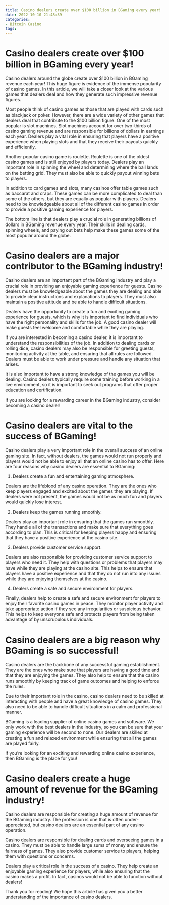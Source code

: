 ```yaml
---
title: Casino dealers create over $100 billion in BGaming every year!
date: 2022-10-10 21:48:39
categories:
- Bitcoin Casino
tags:
---
```



#  Casino dealers create over $100 billion in BGaming every year!

Casino dealers around the globe create over $100 billion in BGaming revenue each year! This huge figure is evidence of the immense popularity of casino games. In this article, we will take a closer look at the various games that dealers deal and how they generate such impressive revenue figures.

Most people think of casino games as those that are played with cards such as blackjack or poker. However, there are a wide variety of other games that dealers deal that contribute to the $100 billion figure. One of the most popular is slot machines. Slot machines account for over two-thirds of casino gaming revenue and are responsible for billions of dollars in earnings each year. Dealers play a vital role in ensuring that players have a positive experience when playing slots and that they receive their payouts quickly and efficiently.

Another popular casino game is roulette. Roulette is one of the oldest casino games and is still enjoyed by players today. Dealers play an important role in spinning the wheel and determining where the ball lands on the betting grid. They must also be able to quickly payout winning bets to players.

In addition to card games and slots, many casinos offer table games such as baccarat and craps. These games can be more complicated to deal than some of the others, but they are equally as popular with players. Dealers need to be knowledgeable about all of the different casino games in order to provide a positive gaming experience for players.

The bottom line is that dealers play a crucial role in generating billions of dollars in BGaming revenue every year. Their skills in dealing cards, spinning wheels, and paying out bets help make these games some of the most popular around the globe.

#  Casino dealers are a major contributor to the BGaming industry!

Casino dealers are an important part of the BGaming industry and play a crucial role in providing an enjoyable gaming experience for guests. Casino dealers must be knowledgeable about the games they are dealing and able to provide clear instructions and explanations to players. They must also maintain a positive attitude and be able to handle difficult situations.

Dealers have the opportunity to create a fun and exciting gaming experience for guests, which is why it is important to find individuals who have the right personality and skills for the job. A good casino dealer will make guests feel welcome and comfortable while they are playing.

If you are interested in becoming a casino dealer, it is important to understand the responsibilities of the job. In addition to dealing cards or rolling dice, casino dealers may also be responsible for greeting guests, monitoring activity at the table, and ensuring that all rules are followed. Dealers must be able to work under pressure and handle any situation that arises.

It is also important to have a strong knowledge of the games you will be dealing. Casino dealers typically require some training before working in a live environment, so it is important to seek out programs that offer proper education and certification.

If you are looking for a rewarding career in the BGaming industry, consider becoming a casino dealer!

#  Casino dealers are vital to the success of BGaming!

Casino dealers play a very important role in the overall success of an online gaming site. In fact, without dealers, the games would not run properly and players would not be able to enjoy all that an online casino has to offer. Here are four reasons why casino dealers are essential to BGaming:

1. Dealers create a fun and entertaining gaming atmosphere.

Dealers are the lifeblood of any casino operation. They are the ones who keep players engaged and excited about the games they are playing. If dealers were not present, the games would not be as much fun and players would quickly lose interest.

2. Dealers keep the games running smoothly.

Dealers play an important role in ensuring that the games run smoothly. They handle all of the transactions and make sure that everything goes according to plan. This is critical for keeping players happy and ensuring that they have a positive experience at the casino site.

3. Dealers provide customer service support.

Dealers are also responsible for providing customer service support to players who need it. They help with questions or problems that players may have while they are playing at the casino site. This helps to ensure that players have a positive experience and that they do not run into any issues while they are enjoying themselves at the casino.

4. Dealers create a safe and secure environment for players.

Finally, dealers help to create a safe and secure environment for players to enjoy their favorite casino games in peace. They monitor player activity and take appropriate action if they see any irregularities or suspicious behavior. This helps to keep everyone safe and protects players from being taken advantage of by unscrupulous individuals.

#  Casino dealers are a big reason why BGaming is so successful!

Casino dealers are the backbone of any successful gaming establishment. They are the ones who make sure that players are having a good time and that they are enjoying the games. They also help to ensure that the casino runs smoothly by keeping track of game outcomes and helping to enforce the rules.

Due to their important role in the casino, casino dealers need to be skilled at interacting with people and have a great knowledge of casino games. They also need to be able to handle difficult situations in a calm and professional manner.

BGaming is a leading supplier of online casino games and software. We only work with the best dealers in the industry, so you can be sure that your gaming experience will be second to none. Our dealers are skilled at creating a fun and relaxed environment while ensuring that all the games are played fairly.

If you’re looking for an exciting and rewarding online casino experience, then BGaming is the place for you!

#  Casino dealers create a huge amount of revenue for the BGaming industry!

Casino dealers are responsible for creating a huge amount of revenue for the BGaming industry. The profession is one that is often under-appreciated, but casino dealers are an essential part of any casino operation.

Casino dealers are responsible for dealing cards and overseeing games in a casino. They must be able to handle large sums of money and ensure the fairness of games. They also provide customer service to players, helping them with questions or concerns.

Dealers play a critical role in the success of a casino. They help create an enjoyable gaming experience for players, while also ensuring that the casino makes a profit. In fact, casinos would not be able to function without dealers!

Thank you for reading! We hope this article has given you a better understanding of the importance of casino dealers.